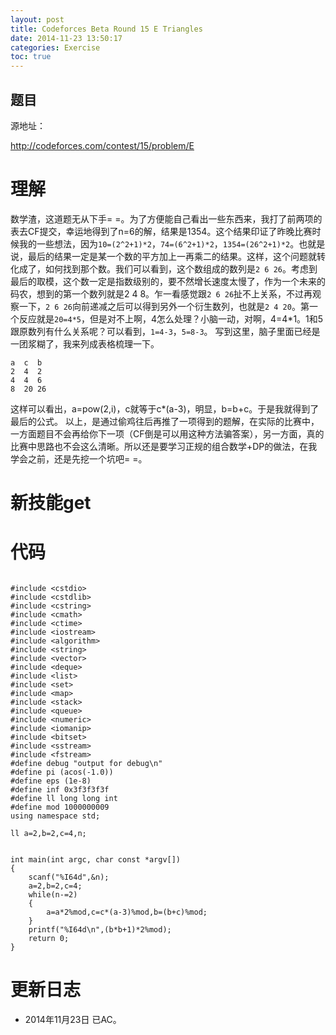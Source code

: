 ```yaml
---
layout: post
title: Codeforces Beta Round 15 E Triangles
date: 2014-11-23 13:50:17
categories: Exercise
toc: true
---
```

## 题目
源地址：

http://codeforces.com/contest/15/problem/E

# 理解
数学渣，这道题无从下手= =。为了方便能自己看出一些东西来，我打了前两项的表去CF提交，幸运地得到了n=6的解，结果是1354。这个结果印证了昨晚比赛时候我的一些想法，因为`10=(2^2+1)*2`，`74=(6^2+1)*2`，`1354=(26^2+1)*2`。也就是说，最后的结果一定是某一个数的平方加上一再乘二的结果。这样，这个问题就转化成了，如何找到那个数。我们可以看到，这个数组成的数列是`2 6 26`。考虑到最后的取模，这个数一定是指数级别的，要不然增长速度太慢了，作为一个未来的码农，想到的第一个数列就是2 4 8。乍一看感觉跟`2 6 26`扯不上关系，不过再观察一下，`2 6 26`向前递减之后可以得到另外一个衍生数列，也就是`2 4 20`。第一个反应就是`20=4*5`，但是对不上啊，4怎么处理？小脑一动，对啊，4=4*1。1和5跟原数列有什么关系呢？可以看到，`1=4-3`，`5=8-3`。
写到这里，脑子里面已经是一团浆糊了，我来列成表格梳理一下。

```
a  c  b
2  4  2
4  4  6
8  20 26

```
这样可以看出，a=pow(2,i)，c就等于c*(a-3)，明显，b=b+c。于是我就得到了最后的公式。
以上，是通过偷鸡往后再推了一项得到的题解，在实际的比赛中，一方面题目不会再给你下一项（CF倒是可以用这种方法骗答案），另一方面，真的比赛中思路也不会这么清晰。所以还是要学习正规的组合数学+DP的做法，在我学会之前，还是先挖一个坑吧= =。

<!-- more -->

# 新技能get

# 代码

```

#include <cstdio>
#include <cstdlib>
#include <cstring>
#include <cmath>
#include <ctime>
#include <iostream>
#include <algorithm>
#include <string>
#include <vector>
#include <deque>
#include <list>
#include <set>
#include <map>
#include <stack>
#include <queue>
#include <numeric>
#include <iomanip>
#include <bitset>
#include <sstream>
#include <fstream>
#define debug "output for debug\n"
#define pi (acos(-1.0))
#define eps (1e-8)
#define inf 0x3f3f3f3f
#define ll long long int
#define mod 1000000009
using namespace std;

ll a=2,b=2,c=4,n;


int main(int argc, char const *argv[])
{
    scanf("%I64d",&n);
    a=2,b=2,c=4;
    while(n-=2)
    {
        a=a*2%mod,c=c*(a-3)%mod,b=(b+c)%mod;
    }
    printf("%I64d\n",(b*b+1)*2%mod);
    return 0;
}

```

# 更新日志
- 2014年11月23日 已AC。